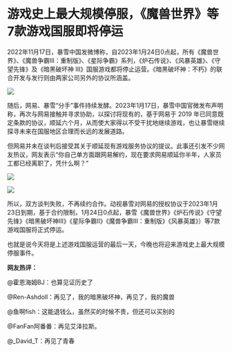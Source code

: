 # 游戏史上最大规模停服，《魔兽世界》等7款游戏国服即将停运

2022年11月17日，暴雪中国发微博称，自2023年1月24日0点起，所有《魔兽世界》、《魔兽争霸III：重制版》、《星际争霸》系列，《炉石传说》、《风暴英雄》、《守望先锋》及《暗黑破坏神
III》国服游戏都将停止运营。《暗黑破坏神：不朽》的联合开发与发行则由两家公司另外的协议所涵盖。

![](https://inews.gtimg.com/newsapp_bt/0/15623933692/1000)

随后，网易、暴雪“分手”事件持续发酵。2023年1月17日，暴雪中国官微发布声明称，再次与网易接触并寻求协助，以探讨将现有的，基于网易于 2019
年已同意既定条款的协议，顺延六个月，从而使大家得以不受干扰地继续游戏，也让暴雪继续探寻未来在国服地区合理而长远的发展道路。

但网易并未在谈判后接受其关于顺延现有游戏服务协议的提议。此事还引发不少网友热议，网友表示“你自己单方面跟网易解约，现在要求网易顺延你半年，人家员工都已经离职了，凭什么啊？”

![](https://inews.gtimg.com/newsapp_bt/0/15623933696/1000)

![](https://inews.gtimg.com/newsapp_bt/0/15615928265/1000)

所以，双方谈判失败，不再续约合作。动视暴雪对网易的授权协议于2023年1月23日到期，基于合约限制，1月24日0点起，暴雪《魔兽世界》《炉石传说》《守望先锋》《暗黑破坏神III》《星际争霸II》《魔兽争霸III：重制版》《风暴英雄》）等7款游戏国服将正式停运。

也就是说今天将是上述游戏国服运营的最后一天，今晚也将迎来游戏史上最大规模停服事件。

**网友热评：**

@霍恩海姆BJ：也算见证历史了

@Ren-Ashdoll：再见了，我的暗黑破坏神，再见了，我的魔兽

@鱼啊fish：这能退钱么，虽然买的时候不贵，但还可以买别的

@FanFan阿番番：再见艾泽拉斯。

@_David_T：再见了青春


